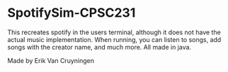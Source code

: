 # SpotifySim-CPSC231

This recreates spotify in the users terminal, although it does not have the actual music implementation. When running, you can listen to songs, add songs with the creator name, and much more. All made in java.

Made by Erik Van Cruyningen
